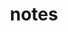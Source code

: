 ---
layout: page
title: notes
permalink: /notes/
nav: true
redirect_to: https://notes.dhruveshp.com
---
